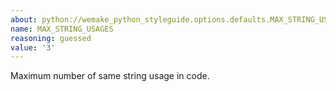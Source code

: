 ```yaml
---
about: python://wemake_python_styleguide.options.defaults.MAX_STRING_USAGES
name: MAX_STRING_USAGES
reasoning: guessed
value: '3'
---
```


Maximum number of same string usage in code.